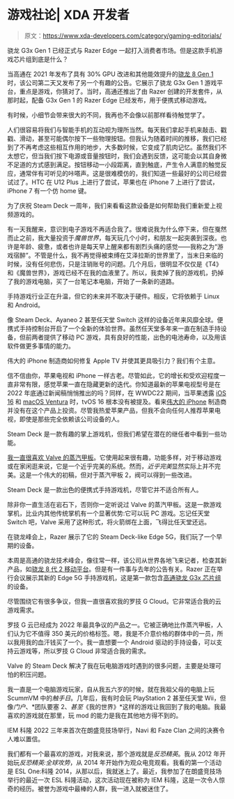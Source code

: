 # 游戏社论| XDA 开发者

> 原文：<https://www.xda-developers.com/category/gaming-editorials/>

[](/qualcomm-snapdragon-g3x-gen-1/)

骁龙 G3x Gen 1 已经正式与 Razer Edge 一起打入消费者市场。但是这款手机游戏芯片组到底是什么？

当高通在 2021 年发布了具有 30% GPU 改进和其他能效提升的[骁龙 8 Gen 1](http://www.xda-developers.com/qualcomm-snapdragon-8-gen-1/) 时，该公司第二天又发布了另一个有趣的公告。它展示了骁龙 G3x Gen 1 游戏平台，重点是游戏，你猜对了。当时，高通还推出了由 Razer 创建的开发套件，从那时起，配备 G3x Gen 1 的 Razer Edge 已经发布，用于便携式移动游戏。

[](/marvel-snap-mobile-game-haptics/)

有时候，小细节会带来很大的不同，我再也不会像以前那样看待触觉学了。

人们很容易将我们与智能手机的互动视为理所当然。每天我们拿起手机来敲击、戳戳、滑动，甚至可能偶尔按下一些物理按钮。但我认为随着时间的推移，我们已经到了不再考虑这些相互作用的地步，大多数时候，它变成了肌肉记忆。虽然我们不太想它，但当我们按下电源或音量按钮时，我们会遇到反馈，这可能会以其自身微不足道的方式感到满足。按钮移动一小段距离，直到触底，产生令人满意的触觉反应，通常伴有可听见的咔嗒声。这是很难模仿的，我们知道一些最好的公司已经尝试过了。HTC 在 U12 Plus 上进行了尝试，苹果也在 iPhone 7 上进行了尝试，iPhone 7 有一个仿 home 键。

[](/steam-deck-passion-for-gaming/)

为了庆祝 Steam Deck 一周年，我们来看看这款设备是如何帮助我们重新爱上视频游戏的。

有一天我醒来，意识到电子游戏不再适合我了。很难说我为什么停下来，但在戛然而止之前，我大量投资于*魔兽世界*，每天玩几个小时，和朋友一起突袭到深夜。也许是年龄、疲惫，或者也许是每天早上醒来都有剧烈头痛的感觉——我称之为“游戏宿醉”。不管是什么，我不再觉得被束缚在艾泽拉斯的世界里了，当末日来临的时候，没有任何悲伤，只是注销账号的问题。几个月后，很明显不仅仅是《T4》和《魔兽世界》，游戏已经不在我的血液里了。所以，我卖掉了我的游戏机，扔掉了我的游戏电脑，买了一台笔记本电脑，开始了一条新的道路。

[](/linux-android-handheld-gaming-future/)

手持游戏行业正在升温，但它的未来并不取决于硬件。相反，它将依赖于 Linux 和 Android。

像 Steam Deck、Ayaneo 2 甚至任天堂 Switch 这样的设备近年来风靡全球。便携式手持控制台开启了一个全新的体验世界。虽然任天堂多年来一直在制造手持设备，但前两者提供了移动 PC 游戏，具有良好的性能，出色的电池寿命，以及用该软件做更多事情的能力。

[](/apple-tv-gaming-console/)

伟大的 iPhone 制造商如何修复 Apple TV 并使其更具吸引力？我们有个主意。

信不信由你，苹果电视和 iPhone 一样古老。尽管如此，它的增长和受欢迎程度一直非常有限，感觉苹果一直在隐藏更新的迭代。你知道最新的苹果电视型号是在 2022 年底通过新闻稿悄悄推出的吗？同样，在 WWDC22 期间，当苹果透露 [iOS 16](http://xda-developers.com/ios-16) 和 [macOS Ventura](http://xda-developers.com/macos-ventura) 时，tvOS 16 根本没有被提及。看来[伟大的 iPhone](http://xda-developers.com/best-iphone) 制造商并没有在这个产品上投资。尽管我热爱苹果产品，但我不会向任何人推荐苹果电视，即使是那些完全依赖该公司设备的人。

[](/steam-deck-2/)

Steam Deck 是一款有趣的掌上游戏机，但我们希望在潜在的继任者中看到一些功能。

[我一直很喜欢 Valve 的蒸汽甲板](https://www.xda-developers.com/steam-deck-review/)。它使用起来很有趣，功能多样，对于移动游戏或在家闲逛来说，它是一个近乎完美的系统。然而，*近乎完美*显然实际上并不完美。这是一个伟大的初稿，但对于蒸汽甲板 2，阀可以得到一些改进。

[](/steam-deck-review/)

Steam Deck 是一款出色的便携式手持游戏机，尽管它并不适合所有人。

除非你一直生活在岩石下，否则你一定听说过 Valve 的蒸汽甲板。这是一款游戏掌机，比业内其他传统掌机有一个显著优势:它可以玩 PC 游戏。忘记任天堂 Switch 吧，Valve 采用了这种形式，将火箭绑在上面，飞得比任天堂还远。

[](/razer-edge-5g-impressions/)

在骁龙峰会上，Razer 展示了它的 Steam Deck-like Edge 5G，我们玩了一个早期的设备。

本周是高通的骁龙技术峰会，像往常一样，该公司从世界各地飞来记者，检查其新产品，如[骁龙 8 代 2 移动平台](https://www.xda-developers.com/qualcomm-snapdragon-8-gen-2/)。但是有一件事与去年的公告有关。Razer 正在举行会议展示其新的 Edge 5G 手持游戏机，这是第一款包含[高通骁龙 G3x 芯片组](https://www.xda-developers.com/qualcomm-snapdragon-g3x-gen-1/)的设备。

[](/reasons-love-logitech-gcloud-more-than-xbox-nintendo-switch/)

尽管围绕它有很多争议，但我一直很喜欢我的罗技 G Cloud。它非常适合我的云游戏需求。

罗技 G 云已经成为 2022 年最具争议的产品之一。它被正确地比作蒸汽甲板，人们认为它不值得 350 美元的价格标签。嗯，我是不介意价格的群体中的一员，所以我用我的血汗钱买了一个。我一直想要一个 Android 驱动的手持设备，可以支持云游戏等，所以罗技 G Cloud 非常适合我的需求。

[](/valve-steam-deck-changes-gaming/)

Valve 的 Steam Deck 解决了我在玩电脑游戏时遇到的很多问题，主要是处理可怕的积压问题。

我一直是一个电脑游戏玩家，自从我五六岁的时候，就在我祖父母的电脑上玩 ScummVM 中的*触手日*。几年后，我有时会玩 PlayStation 2 甚至任天堂 Wii，但像*门户*、*团队要塞 2、*甚至*《我的世界》*这样的游戏让我回到了我的电脑。我最喜欢的游戏就在那里，玩 mod 的能力是我在其他地方得不到的。

[](/iem-cologne-2022-recap/)

IEM 科隆 2022 三年来首次在朗盛竞技场举行，Navi 和 Faze Clan 之间的决赛令人难以置信。

我们都有一个最喜欢的游戏，对我来说，那个游戏就是*反恐精英*。我从 2012 年开始玩*反恐精英:全球攻势*，从 2014 年开始作为观众电竞观看。我看的第一个活动是 ESL One:科隆 2014，从那以后，我就迷上了。最近，我参加了在朗盛竞技场举行的最近一次 ESL 科隆活动，这次活动现在被称为 IEM 科隆，这是一次令人惊奇的经历。被誉为游戏中最棒的人群，我一进入就被迷住了。